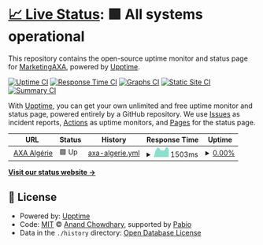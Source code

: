 # [📈 Live Status](https://MarketingAXA.github.io/monitoring-dz): <!--live status--> **🟩 All systems operational**

This repository contains the open-source uptime monitor and status page for [MarketingAXA](https://MarketingAXA.github.io/monitoring-dz), powered by [Upptime](https://github.com/upptime/upptime).

[![Uptime CI](https://github.com/MarketingAXA/monitoring-dz/workflows/Uptime%20CI/badge.svg)](https://github.com/MarketingAXA/monitoring-dz/actions?query=workflow%3A%22Uptime+CI%22)
[![Response Time CI](https://github.com/MarketingAXA/monitoring-dz/workflows/Response%20Time%20CI/badge.svg)](https://github.com/MarketingAXA/monitoring-dz/actions?query=workflow%3A%22Response+Time+CI%22)
[![Graphs CI](https://github.com/MarketingAXA/monitoring-dz/workflows/Graphs%20CI/badge.svg)](https://github.com/MarketingAXA/monitoring-dz/actions?query=workflow%3A%22Graphs+CI%22)
[![Static Site CI](https://github.com/MarketingAXA/monitoring-dz/workflows/Static%20Site%20CI/badge.svg)](https://github.com/MarketingAXA/monitoring-dz/actions?query=workflow%3A%22Static+Site+CI%22)
[![Summary CI](https://github.com/MarketingAXA/monitoring-dz/workflows/Summary%20CI/badge.svg)](https://github.com/MarketingAXA/monitoring-dz/actions?query=workflow%3A%22Summary+CI%22)

With [Upptime](https://upptime.js.org), you can get your own unlimited and free uptime monitor and status page, powered entirely by a GitHub repository. We use [Issues](https://github.com/MarketingAXA/monitoring-dz/issues) as incident reports, [Actions](https://github.com/MarketingAXA/monitoring-dz/actions) as uptime monitors, and [Pages](https://MarketingAXA.github.io/monitoring-dz) for the status page.

<!--start: status pages-->
<!-- This summary is generated by Upptime (https://github.com/upptime/upptime) -->
<!-- Do not edit this manually, your changes will be overwritten -->
<!-- prettier-ignore -->
| URL | Status | History | Response Time | Uptime |
| --- | ------ | ------- | ------------- | ------ |
| <img alt="" src="https://icons.duckduckgo.com/ip3/www.axa.dz.ico" height="13"> [AXA Algérie](https://www.axa.dz) | 🟩 Up | [axa-algerie.yml](https://github.com/MarketingAXA/monitoring-dz/commits/HEAD/history/axa-algerie.yml) | <details><summary><img alt="Response time graph" src="./graphs/axa-algerie/response-time-week.png" height="20"> 1503ms</summary><br><a href="https://MarketingAXA.github.io/monitoring-dz/history/axa-algerie"><img alt="Response time 1837" src="https://img.shields.io/endpoint?url=https%3A%2F%2Fraw.githubusercontent.com%2FMarketingAXA%2Fmonitoring-dz%2FHEAD%2Fapi%2Faxa-algerie%2Fresponse-time.json"></a><br><a href="https://MarketingAXA.github.io/monitoring-dz/history/axa-algerie"><img alt="24-hour response time 1908" src="https://img.shields.io/endpoint?url=https%3A%2F%2Fraw.githubusercontent.com%2FMarketingAXA%2Fmonitoring-dz%2FHEAD%2Fapi%2Faxa-algerie%2Fresponse-time-day.json"></a><br><a href="https://MarketingAXA.github.io/monitoring-dz/history/axa-algerie"><img alt="7-day response time 1503" src="https://img.shields.io/endpoint?url=https%3A%2F%2Fraw.githubusercontent.com%2FMarketingAXA%2Fmonitoring-dz%2FHEAD%2Fapi%2Faxa-algerie%2Fresponse-time-week.json"></a><br><a href="https://MarketingAXA.github.io/monitoring-dz/history/axa-algerie"><img alt="30-day response time 1837" src="https://img.shields.io/endpoint?url=https%3A%2F%2Fraw.githubusercontent.com%2FMarketingAXA%2Fmonitoring-dz%2FHEAD%2Fapi%2Faxa-algerie%2Fresponse-time-month.json"></a><br><a href="https://MarketingAXA.github.io/monitoring-dz/history/axa-algerie"><img alt="1-year response time 1837" src="https://img.shields.io/endpoint?url=https%3A%2F%2Fraw.githubusercontent.com%2FMarketingAXA%2Fmonitoring-dz%2FHEAD%2Fapi%2Faxa-algerie%2Fresponse-time-year.json"></a></details> | <details><summary><a href="https://MarketingAXA.github.io/monitoring-dz/history/axa-algerie">0.00%</a></summary><a href="https://MarketingAXA.github.io/monitoring-dz/history/axa-algerie"><img alt="All-time uptime 24.83%" src="https://img.shields.io/endpoint?url=https%3A%2F%2Fraw.githubusercontent.com%2FMarketingAXA%2Fmonitoring-dz%2FHEAD%2Fapi%2Faxa-algerie%2Fuptime.json"></a><br><a href="https://MarketingAXA.github.io/monitoring-dz/history/axa-algerie"><img alt="24-hour uptime 0.00%" src="https://img.shields.io/endpoint?url=https%3A%2F%2Fraw.githubusercontent.com%2FMarketingAXA%2Fmonitoring-dz%2FHEAD%2Fapi%2Faxa-algerie%2Fuptime-day.json"></a><br><a href="https://MarketingAXA.github.io/monitoring-dz/history/axa-algerie"><img alt="7-day uptime 0.00%" src="https://img.shields.io/endpoint?url=https%3A%2F%2Fraw.githubusercontent.com%2FMarketingAXA%2Fmonitoring-dz%2FHEAD%2Fapi%2Faxa-algerie%2Fuptime-week.json"></a><br><a href="https://MarketingAXA.github.io/monitoring-dz/history/axa-algerie"><img alt="30-day uptime 24.83%" src="https://img.shields.io/endpoint?url=https%3A%2F%2Fraw.githubusercontent.com%2FMarketingAXA%2Fmonitoring-dz%2FHEAD%2Fapi%2Faxa-algerie%2Fuptime-month.json"></a><br><a href="https://MarketingAXA.github.io/monitoring-dz/history/axa-algerie"><img alt="1-year uptime 24.83%" src="https://img.shields.io/endpoint?url=https%3A%2F%2Fraw.githubusercontent.com%2FMarketingAXA%2Fmonitoring-dz%2FHEAD%2Fapi%2Faxa-algerie%2Fuptime-year.json"></a></details>

<!--end: status pages-->

[**Visit our status website →**](https://MarketingAXA.github.io/monitoring-dz)

## 📄 License

- Powered by: [Upptime](https://github.com/upptime/upptime)
- Code: [MIT](./LICENSE) © [Anand Chowdhary](https://anandchowdhary.com), supported by [Pabio](https://pabio.com)
- Data in the `./history` directory: [Open Database License](https://opendatacommons.org/licenses/odbl/1-0/)
